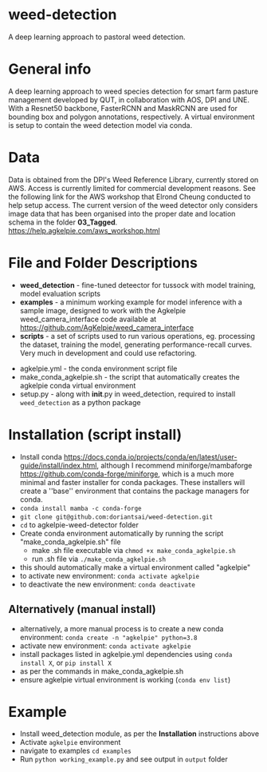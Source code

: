 # weed-detection
A deep learning approach to pastoral weed detection. 

# General info
A deep learning approach to weed species detection for smart farm pasture management developed by QUT, in collaboration with AOS, DPI and UNE. With a Resnet50 backbone, FasterRCNN and MaskRCNN are used for bounding box and polygon annotations, respectively. A virtual environment is setup to contain the weed detection model via conda.

# Data
Data is obtained from the DPI's Weed Reference Library, currently stored on AWS. Access is currently limited for commercial development reasons. See the following link for the AWS workshop that Elrond Cheung conducted to help setup access. The current version of the weed detector only considers image data that has been organised into the proper date and location schema in the folder **03_Tagged**.
https://help.agkelpie.com/aws_workshop.html


# File and Folder Descriptions
* **weed_detection** - fine-tuned deteector for tussock with model training, model evaluation scripts
* **examples** - a minimum working example for model inference with a sample image, designed to work with the Agkelpie weed_camera_interface code available at https://github.com/AgKelpie/weed_camera_interface
* **scripts** - a set of scripts used to run various operations, eg. processing the dataset, training the model, generating performance-recall curves. Very much in development and could use refactoring.
- agkelpie.yml - the conda environment script file
- make_conda_agkelpie.sh - the script that automatically creates the agkelpie conda virtual environment
- setup.py - along with __init__.py in weed_detection, required to install ``weed_detection`` as a python package


# Installation (script install)
- Install conda https://docs.conda.io/projects/conda/en/latest/user-guide/install/index.html, although I recommend miniforge/mambaforge https://github.com/conda-forge/miniforge, which is a much more minimal and faster installer for conda packages. These installers will create a ''base'' environment that contains the package managers for conda.
- ```conda install mamba -c conda-forge``` 
- ```git clone git@github.com:doriantsai/weed-detection.git```
- ```cd``` to agkelpie-weed-detector folder
- Create conda environment automatically by running the script "make_conda_agkelpie.sh" file
    - make .sh file executable via ```chmod +x make_conda_agkelpie.sh```
    - run .sh file via ```./make_conda_agkelpie.sh```
- this should automatically make a virtual environment called "agkelpie"
- to activate new environment: ```conda activate agkelpie```
- to deactivate the new environment: ```conda deactivate```

## Alternatively (manual install)
- alternatively, a more manual process is to create a new conda environment: ```conda create -n "agkelpie" python=3.8```
- activate new environment: ```conda activate agkelpie```
- install packages listed in agkelpie.yml dependencies using ```conda install X```, or ```pip install X```
- as per the commands in make_conda_agkelpie.sh
- ensure agkelpie virtual environment is working (```conda env list```)

# Example
- Install weed_detection module, as per the **Installation** instructions above
- Activate ```agkelpie``` environment
- navigate to examples ```cd examples```
- Run ```python working_example.py``` and see output in ```output``` folder

